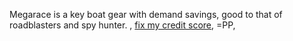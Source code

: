 Megarace is a key boat gear with demand savings, good to that of roadblasters and spy hunter. , <a href=" http://usaloans.posterous.com/fix-my-credit">fix my credit score</a>,  =PP, 